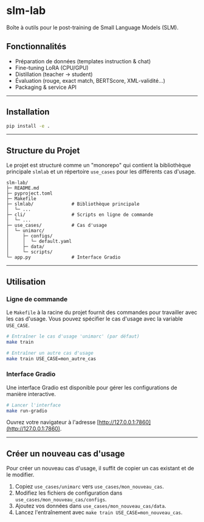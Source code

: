 # slm-lab

Boîte à outils pour le post-training de Small Language Models (SLM).

## Fonctionnalités
- Préparation de données (templates instruction & chat)
- Fine-tuning LoRA (CPU/GPU)
- Distillation (teacher → student)
- Évaluation (rouge, exact match, BERTScore, XML-validité…)
- Packaging & service API

---

## Installation
```bash
pip install -e .
```
---

## Structure du Projet

Le projet est structuré comme un "monorepo" qui contient la bibliothèque principale `slmlab` et un répertoire `use_cases` pour les différents cas d'usage.

```
slm-lab/
├─ README.md
├─ pyproject.toml
├─ Makefile
├─ slmlab/              # Bibliothèque principale
│  └─ ...
├─ cli/                 # Scripts en ligne de commande
│  └─ ...
├─ use_cases/           # Cas d'usage
│  └─ unimarc/
│     ├─ configs/
│     │  └─ default.yaml
│     ├─ data/
│     └─ scripts/
└─ app.py               # Interface Gradio
```

---

## Utilisation

### Ligne de commande

Le `Makefile` à la racine du projet fournit des commandes pour travailler avec les cas d'usage. Vous pouvez spécifier le cas d'usage avec la variable `USE_CASE`.

```bash
# Entraîner le cas d'usage 'unimarc' (par défaut)
make train

# Entraîner un autre cas d'usage
make train USE_CASE=mon_autre_cas
```

### Interface Gradio

Une interface Gradio est disponible pour gérer les configurations de manière interactive.

```bash
# Lancer l'interface
make run-gradio
```

Ouvrez votre navigateur à l'adresse [http://127.0.0.1:7860](http://127.0.0.1:7860).

---

## Créer un nouveau cas d'usage

Pour créer un nouveau cas d'usage, il suffit de copier un cas existant et de le modifier.

1.  Copiez `use_cases/unimarc` vers `use_cases/mon_nouveau_cas`.
2.  Modifiez les fichiers de configuration dans `use_cases/mon_nouveau_cas/configs`.
3.  Ajoutez vos données dans `use_cases/mon_nouveau_cas/data`.
4.  Lancez l'entraînement avec `make train USE_CASE=mon_nouveau_cas`.